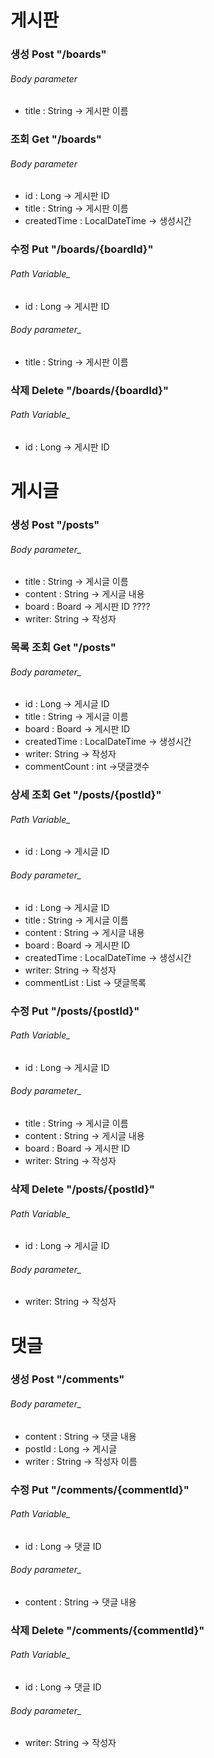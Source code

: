 
# 게시판

### 생성 Post "/boards"

###### Body parameter
* title : String -> 게시판 이름

### 조회 Get "/boards"
###### Body parameter
* id : Long -> 게시판 ID
* title : String -> 게시판 이름
* createdTime : LocalDateTime -> 생성시간

### 수정 Put "/boards/{boardId}" 
###### Path Variable_
* id : Long -> 게시판 ID
###### Body parameter_
* title : String -> 게시판 이름

### 삭제 Delete  "/boards/{boardId}"
###### Path Variable_
* id : Long -> 게시판 ID



# 게시글


### 생성 Post "/posts"
###### Body parameter_
* title : String -> 게시글 이름
* content : String -> 게시글 내용
* board : Board -> 게시판 ID ????
* writer: String -> 작성자

### 목록 조회 Get "/posts"
###### Body parameter_
* id : Long -> 게시글 ID
* title : String -> 게시글 이름
* board : Board -> 게시판 ID
* createdTime : LocalDateTime -> 생성시간
* writer: String -> 작성자
* commentCount : int ->댓글갯수

### 상세 조회 Get "/posts/{postId}"
###### Path Variable_
* id : Long -> 게시글 ID
###### Body parameter_
* id : Long -> 게시글 ID
* title : String -> 게시글 이름
* content : String -> 게시글 내용
* board : Board -> 게시판 ID
* createdTime : LocalDateTime -> 생성시간
* writer: String -> 작성자
* commentList : List -> 댓글목록

### 수정 Put "/posts/{postId}" 
###### Path Variable_
* id : Long -> 게시글 ID
###### Body parameter_
* title : String -> 게시글 이름
* content : String -> 게시글 내용
* board : Board -> 게시판 ID
* writer: String -> 작성자

### 삭제 Delete "/posts/{postId}" 
###### Path Variable_
* id : Long -> 게시글 ID
###### Body parameter_
* writer: String -> 작성자



# 댓글 

### 생성 Post "/comments"
###### Body parameter_
* content : String -> 댓글 내용
* postId : Long -> 게시글
* writer : String -> 작성자 이름

### 수정 Put "/comments/{commentId}" 
###### Path Variable_
* id : Long -> 댓글 ID
###### Body parameter_
* content : String -> 댓글 내용

### 삭제 Delete "/comments/{commentId}" 
###### Path Variable_
* id : Long -> 댓글 ID
###### Body parameter_
* writer: String -> 작성자

